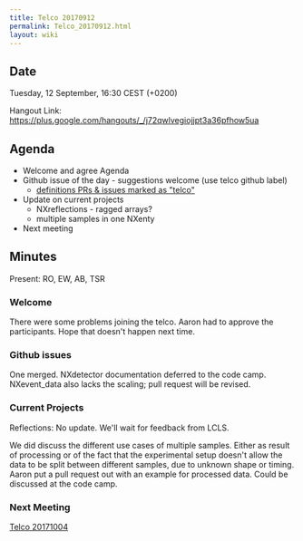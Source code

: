 ```yaml
---
title: Telco 20170912
permalink: Telco_20170912.html
layout: wiki
---
```


Date
----

Tuesday, 12 September, 16:30 CEST (+0200)

<!-- end of autogeneration -->

Hangout Link:
<https://plus.google.com/hangouts/_/j72qwlvegiojjpt3a36pfhow5ua>


Agenda
------

-   Welcome and agree Agenda
-   Github issue of the day - suggestions welcome (use telco github label)
    - [definitions PRs & issues marked as "telco"](https://github.com/nexusformat/definitions/labels/telco)
-   Update on current projects
	-   NXreflections - ragged arrays?
	-   multiple samples in one NXenty
-   Next meeting

Minutes
-------

Present: RO, EW, AB, TSR

### Welcome

There were some problems joining the telco. Aaron had to approve the participants. Hope that doesn't happen next time.

### Github issues

One merged. NXdetector documentation deferred to the code camp. NXevent_data also lacks the scaling; pull request will be revised.

### Current Projects

Reflections: No update. We'll wait for feedback from LCLS.

We did discuss the different use cases of multiple samples. Either as result of processing or of the fact that the experimental setup doesn't allow the data to be split between different samples, due to unknown shape or timing. Aaron put a pull request out with an example for processed data. Could be discussed at the code camp.

### Next Meeting
[Telco 20171004](Telco_20171004.html)

